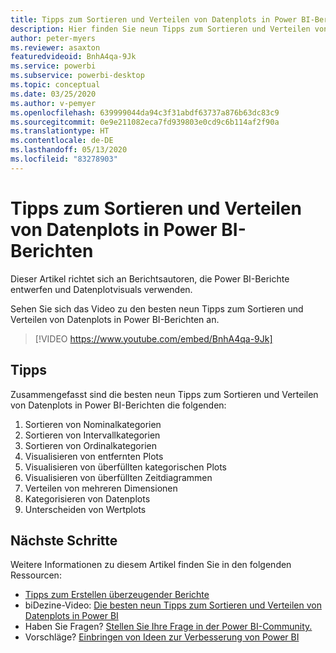 ```yaml
---
title: Tipps zum Sortieren und Verteilen von Datenplots in Power BI-Berichten
description: Hier finden Sie neun Tipps zum Sortieren und Verteilen von Datenplots in Power BI-Berichtsvisuals in Power BI Desktop oder dem Power BI-Dienst.
author: peter-myers
ms.reviewer: asaxton
featuredvideoid: BnhA4qa-9Jk
ms.service: powerbi
ms.subservice: powerbi-desktop
ms.topic: conceptual
ms.date: 03/25/2020
ms.author: v-pemyer
ms.openlocfilehash: 639999044da94c3f31abdf63737a876b63dc83c9
ms.sourcegitcommit: 0e9e211082eca7fd939803e0cd9c6b114af2f90a
ms.translationtype: HT
ms.contentlocale: de-DE
ms.lasthandoff: 05/13/2020
ms.locfileid: "83278903"
---
```

# <a name="tips-to-sort-and-distribute-data-plots-in-power-bi-reports"></a>Tipps zum Sortieren und Verteilen von Datenplots in Power BI-Berichten

Dieser Artikel richtet sich an Berichtsautoren, die Power BI-Berichte entwerfen und Datenplotvisuals verwenden.

Sehen Sie sich das Video zu den besten neun Tipps zum Sortieren und Verteilen von Datenplots in Power BI-Berichten an.

> [!VIDEO https://www.youtube.com/embed/BnhA4qa-9Jk]

## <a name="tips"></a>Tipps

Zusammengefasst sind die besten neun Tipps zum Sortieren und Verteilen von Datenplots in Power BI-Berichten die folgenden:

1. Sortieren von Nominalkategorien
1. Sortieren von Intervallkategorien
1. Sortieren von Ordinalkategorien
1. Visualisieren von entfernten Plots
1. Visualisieren von überfüllten kategorischen Plots
1. Visualisieren von überfüllten Zeitdiagrammen
1. Verteilen von mehreren Dimensionen
1. Kategorisieren von Datenplots
1. Unterscheiden von Wertplots

## <a name="next-steps"></a>Nächste Schritte

Weitere Informationen zu diesem Artikel finden Sie in den folgenden Ressourcen:

- [Tipps zum Erstellen überzeugender Berichte](../create-reports/desktop-tips-and-tricks-for-creating-reports.md)
- biDezine-Video: [Die besten neun Tipps zum Sortieren und Verteilen von Datenplots in Power BI](https://www.youtube.com/watch?v=BnhA4qa-9Jk)
- Haben Sie Fragen? [Stellen Sie Ihre Frage in der Power BI-Community.](https://community.powerbi.com/)
- Vorschläge? [Einbringen von Ideen zur Verbesserung von Power BI](https://ideas.powerbi.com/)

